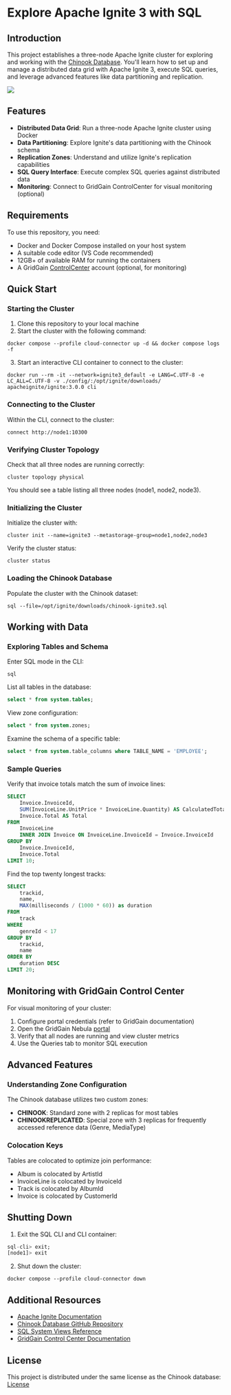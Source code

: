 # Explore Apache Ignite 3 with SQL

## Introduction

This project establishes a three-node Apache Ignite cluster for exploring and working with the [Chinook Database](https://github.com/lerocha/chinook-database/tree/master). You'll learn how to set up and manage a distributed data grid with Apache Ignite 3, execute SQL queries, and leverage advanced features like data partitioning and replication.

![](https://private-user-images.githubusercontent.com/135025/299867754-cea7a05a-5c36-40cd-84c7-488307a123f4.png?jwt=eyJhbGciOiJIUzI1NiIsInR5cCI6IkpXVCJ9.eyJpc3MiOiJnaXRodWIuY29tIiwiYXVkIjoicmF3LmdpdGh1YnVzZXJjb250ZW50LmNvbSIsImtleSI6ImtleTUiLCJleHAiOjE3NDExMjU1NDQsIm5iZiI6MTc0MTEyNTI0NCwicGF0aCI6Ii8xMzUwMjUvMjk5ODY3NzU0LWNlYTdhMDVhLTVjMzYtNDBjZC04NGM3LTQ4ODMwN2ExMjNmNC5wbmc_WC1BbXotQWxnb3JpdGhtPUFXUzQtSE1BQy1TSEEyNTYmWC1BbXotQ3JlZGVudGlhbD1BS0lBVkNPRFlMU0E1M1BRSzRaQSUyRjIwMjUwMzA0JTJGdXMtZWFzdC0xJTJGczMlMkZhd3M0X3JlcXVlc3QmWC1BbXotRGF0ZT0yMDI1MDMwNFQyMTU0MDRaJlgtQW16LUV4cGlyZXM9MzAwJlgtQW16LVNpZ25hdHVyZT1kN2VhNmNhZDRmNzIyMmNiMWNhZTNmNWU4NzM5ODEzMTQ5MTYzM2QwMDcxOTRhZDc0ZDdlZDU5OWQ1YjJhYzZjJlgtQW16LVNpZ25lZEhlYWRlcnM9aG9zdCJ9.ux30iQ27KdYqAr8bZXe5p5crQo4x8NdSQBf_EdZ9Drk)

## Features

- **Distributed Data Grid**: Run a three-node Apache Ignite cluster using Docker
- **Data Partitioning**: Explore Ignite's data partitioning with the Chinook schema
- **Replication Zones**: Understand and utilize Ignite's replication capabilities
- **SQL Query Interface**: Execute complex SQL queries against distributed data
- **Monitoring**: Connect to GridGain ControlCenter for visual monitoring (optional)

## Requirements

To use this repository, you need:

- Docker and Docker Compose installed on your host system
- A suitable code editor (VS Code recommended)
- 12GB+ of available RAM for running the containers
- A GridGain [ControlCenter](https://portal.gridgain.com) account (optional, for monitoring)

## Quick Start

### Starting the Cluster

1. Clone this repository to your local machine
2. Start the cluster with the following command:

```shell
docker compose --profile cloud-connector up -d && docker compose logs -f
```

3. Start an interactive CLI container to connect to the cluster:

```shell
docker run --rm -it --network=ignite3_default -e LANG=C.UTF-8 -e LC_ALL=C.UTF-8 -v ./config/:/opt/ignite/downloads/ apacheignite/ignite:3.0.0 cli
```

### Connecting to the Cluster

Within the CLI, connect to the cluster:

```shell
connect http://node1:10300
```

### Verifying Cluster Topology

Check that all three nodes are running correctly:

```shell
cluster topology physical
```

You should see a table listing all three nodes (node1, node2, node3).

### Initializing the Cluster

Initialize the cluster with:

```shell
cluster init --name=ignite3 --metastorage-group=node1,node2,node3
```

Verify the cluster status:

```shell
cluster status
```

### Loading the Chinook Database

Populate the cluster with the Chinook dataset:

```shell
sql --file=/opt/ignite/downloads/chinook-ignite3.sql
```

## Working with Data

### Exploring Tables and Schema

Enter SQL mode in the CLI:

```shell
sql
```

List all tables in the database:

```sql
select * from system.tables;
```

View zone configuration:

```sql
select * from system.zones;
```

Examine the schema of a specific table:

```sql
select * from system.table_columns where TABLE_NAME = 'EMPLOYEE';
```

### Sample Queries

Verify that invoice totals match the sum of invoice lines:

```sql
SELECT
    Invoice.InvoiceId,
    SUM(InvoiceLine.UnitPrice * InvoiceLine.Quantity) AS CalculatedTotal,
    Invoice.Total AS Total
FROM
    InvoiceLine
    INNER JOIN Invoice ON InvoiceLine.InvoiceId = Invoice.InvoiceId
GROUP BY
    Invoice.InvoiceId,
    Invoice.Total
LIMIT 10;
```

Find the top twenty longest tracks:

```sql
SELECT
    trackid,
    name,
    MAX(milliseconds / (1000 * 60)) as duration
FROM
    track
WHERE
    genreId < 17
GROUP BY
    trackid,
    name
ORDER BY
    duration DESC
LIMIT 20;
```

## Monitoring with GridGain Control Center

For visual monitoring of your cluster:

1. Configure portal credentials (refer to GridGain documentation)
2. Open the GridGain Nebula [portal](https://portal.gridgain.com/)
3. Verify that all nodes are running and view cluster metrics
4. Use the Queries tab to monitor SQL execution

## Advanced Features

### Understanding Zone Configuration

The Chinook database utilizes two custom zones:

- **CHINOOK**: Standard zone with 2 replicas for most tables
- **CHINOOKREPLICATED**: Special zone with 3 replicas for frequently accessed reference data (Genre, MediaType)

### Colocation Keys

Tables are colocated to optimize join performance:

- Album is colocated by ArtistId
- InvoiceLine is colocated by InvoiceId
- Track is colocated by AlbumId
- Invoice is colocated by CustomerId

## Shutting Down

1. Exit the SQL CLI and CLI container:

```sql
sql-cli> exit;
[node1]> exit
```

2. Shut down the cluster:

```shell
docker compose --profile cloud-connector down
```

## Additional Resources

- [Apache Ignite Documentation](https://ignite.apache.org/docs/ignite3/latest/)
- [Chinook Database GitHub Repository](https://github.com/lerocha/chinook-database)
- [SQL System Views Reference](https://ignite.apache.org/docs/ignite3/latest/developers-guide/sql/system-views)
- [GridGain Control Center Documentation](https://docs.gridgain.com/docs/control-center-overview)

## License

This project is distributed under the same license as the Chinook database: [License](https://github.com/lerocha/Chinook-database/blob/master/LICENSE.md)

